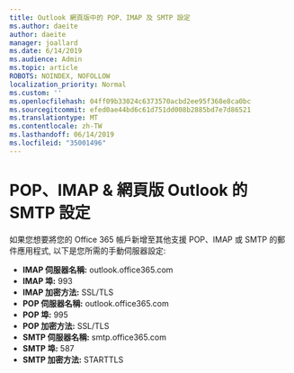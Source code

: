 ```yaml
---
title: Outlook 網頁版中的 POP、IMAP 及 SMTP 設定
ms.author: daeite
author: daeite
manager: joallard
ms.date: 6/14/2019
ms.audience: Admin
ms.topic: article
ROBOTS: NOINDEX, NOFOLLOW
localization_priority: Normal
ms.custom: ''
ms.openlocfilehash: 04ff09b33024c6373570acbd2ee95f368e8ca0bc
ms.sourcegitcommit: efed0ae44bd6c61d751dd008b2885bd7e7d86521
ms.translationtype: MT
ms.contentlocale: zh-TW
ms.lasthandoff: 06/14/2019
ms.locfileid: "35001496"
---
```

# <a name="pop-imap--smtp-settings-for-outlook-on-the-web"></a>POP、IMAP & 網頁版 Outlook 的 SMTP 設定

如果您想要將您的 Office 365 帳戶新增至其他支援 POP、IMAP 或 SMTP 的郵件應用程式, 以下是您所需的手動伺服器設定:
  
- **IMAP 伺服器名稱:** outlook.office365.com
- **IMAP 埠:** 993
- **IMAP 加密方法:** SSL/TLS
- **POP 伺服器名稱:** outlook.office365.com  
- **POP 埠:** 995  
- **POP 加密方法:** SSL/TLS  
- **SMTP 伺服器名稱:** smtp.office365.com
- **SMTP 埠:** 587
- **SMTP 加密方法:** STARTTLS